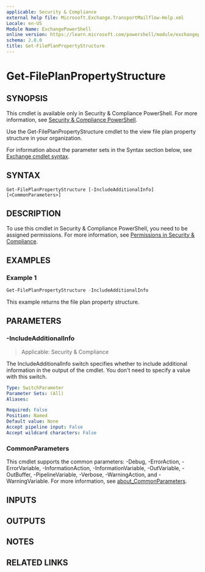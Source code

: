 ```yaml
---
applicable: Security & Compliance
external help file: Microsoft.Exchange.TransportMailflow-Help.xml
Locale: en-US
Module Name: ExchangePowerShell
online version: https://learn.microsoft.com/powershell/module/exchangepowershell/get-fileplanpropertystructure
schema: 2.0.0
title: Get-FilePlanPropertyStructure
---
```


# Get-FilePlanPropertyStructure

## SYNOPSIS
This cmdlet is available only in Security & Compliance PowerShell. For more information, see [Security & Compliance PowerShell](https://learn.microsoft.com/powershell/exchange/scc-powershell).

Use the Get-FilePlanPropertyStructure cmdlet to the view file plan property structure in your organization.

For information about the parameter sets in the Syntax section below, see [Exchange cmdlet syntax](https://learn.microsoft.com/powershell/exchange/exchange-cmdlet-syntax).

## SYNTAX

```
Get-FilePlanPropertyStructure [-IncludeAdditionalInfo] [<CommonParameters>]
```

## DESCRIPTION
To use this cmdlet in Security & Compliance PowerShell, you need to be assigned permissions. For more information, see [Permissions in Security & Compliance](https://go.microsoft.com/fwlink/p/?LinkId=511920).

## EXAMPLES

### Example 1
```powershell
Get-FilePlanPropertyStructure -IncludeAdditionalInfo
```

This example returns the file plan property structure.

## PARAMETERS

### -IncludeAdditionalInfo

> Applicable: Security & Compliance

The IncludeAdditionalInfo switch specifies whether to include additional information in the output of the cmdlet. You don't need to specify a value with this switch.

```yaml
Type: SwitchParameter
Parameter Sets: (All)
Aliases:

Required: False
Position: Named
Default value: None
Accept pipeline input: False
Accept wildcard characters: False
```

### CommonParameters
This cmdlet supports the common parameters: -Debug, -ErrorAction, -ErrorVariable, -InformationAction, -InformationVariable, -OutVariable, -OutBuffer, -PipelineVariable, -Verbose, -WarningAction, and -WarningVariable. For more information, see [about_CommonParameters](https://go.microsoft.com/fwlink/p/?LinkID=113216).

## INPUTS

## OUTPUTS

## NOTES

## RELATED LINKS
